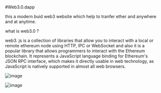 #Web3.0.dapp

this a modern buid web3 website which help to tranfer ether and anywhere and at anytime.


what is web3.0 ?

web3. js is a collection of libraries that allow you to interact with a local or remote ethereum node using HTTP, IPC or WebSocket and also it is a popular library that allows programmers to interact with the Ethereum blockchain. It represents a JavaScript language binding for Ethereum's JSON RPC interface, which makes it directly usable in web technology, as JavaScript is natively supported in almost all web browsers.

![image](https://user-images.githubusercontent.com/87383186/148682140-ff18da86-1684-446e-b966-3d74e27ccba6.png)

![image](https://user-images.githubusercontent.com/87383186/148682054-0eab70de-e93c-4abc-a7ac-ac32caceae32.png)






